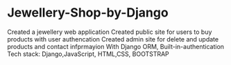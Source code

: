 # Jewellery-Shop-by-Django
Created a jewellery web application
Created public site for users to buy products with user authencation
Created admin site for delete and update products and contact infprmayion
With Django ORM, Built-in-authentication
Tech stack: Django,JavaScript, HTML,CSS, BOOTSTRAP 
